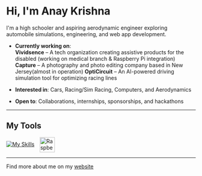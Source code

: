 # Hi, I'm Anay Krishna

I'm a high schooler and aspiring aerodynamic engineer exploring automobile simulations, engineering, and web app development.

- **Currently working on**:  
  **Vividsence** – A tech organization creating assistive products for the disabled (working on medical branch & Raspberry Pi integration)  
  **Capture** – A photography and photo editing company based in New Jersey(almost in operation) 
  **OptiCircuit** – An AI-powered driving simulation tool for optimizing racing lines

- **Interested in**: Cars, Racing/Sim Racing, Computers, and Aerodynamics  
- **Open to**: Collaborations, internships, sponsorships, and hackathons

---

## My Tools

[![My Skills](https://skillicons.dev/icons?i=js,html,css,arduino,java,python,bootstrap,tailwindcss)](https://skillicons.dev)
<img src="https://upload.wikimedia.org/wikipedia/en/thumb/c/cb/Raspberry_Pi_Logo.svg/640px-Raspberry_Pi_Logo.svg.png" alt="Raspberry Pi" width="40" style="margin-left:10px;vertical-align:middle;" />

---

Find more about me on my [website](https://anaykr15hn4.github.io/Mypage/)
